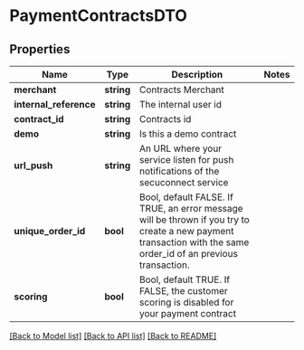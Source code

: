# PaymentContractsDTO

## Properties
Name | Type | Description | Notes
------------ | ------------- | ------------- | -------------
**merchant** | **string** | Contracts Merchant | 
**internal_reference** | **string** | The internal user id | 
**contract_id** | **string** | Contracts id | 
**demo** | **string** | Is this a demo contract | 
**url_push** | **string** | An URL where your service listen for push notifications of the secuconnect service | 
**unique_order_id** | **bool** | Bool, default FALSE. If TRUE, an error message will be thrown if you try to create a new payment transaction with the same order_id of an previous transaction. | 
**scoring** | **bool** | Bool, default TRUE. If FALSE, the customer scoring is disabled for your payment contract | 

[[Back to Model list]](../README.md#documentation-for-models) [[Back to API list]](../README.md#documentation-for-api-endpoints) [[Back to README]](../../README.md)


